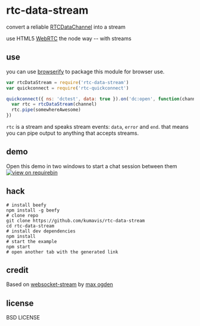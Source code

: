# rtc-data-stream

convert a reliable [RTCDataChannel](http://dev.w3.org/2011/webrtc/editor/webrtc.html#rtcdatachannel) into a stream

use HTML5 [WebRTC](http://www.webrtc.org/) the node way -- with streams

## use

you can use [browserify](http://github.com/substack/node-browserify) to package this module for browser use.

```javascript
var rtcDataStream = require('rtc-data-stream')
var quickconnect = require('rtc-quickconnect')

quickconnect({ ns: 'dctest', data: true }).on('dc:open', function(channel, peerId) {
  var rtc = rtcDataStream(channel)
  rtc.pipe(somewhereAwesome)
})
```

`rtc` is a stream and speaks stream events: `data`, `error` and `end`. that means you can pipe output to anything that accepts streams.

## demo
Open this demo in two windows to start a chat session between them
[![view on requirebin](http://requirebin.com/badge.png)](http://requirebin.com/?gist=1ac2891d276ae07e46cd)

## hack
```
# install beefy
npm install -g beefy
# clone repo
git clone https://github.com/kumavis/rtc-data-stream
cd rtc-data-stream
# install dev dependencies
npm install
# start the example
npm start
# open another tab with the generated link
```

## credit
Based on [websocket-stream](https://github.com/maxogden/websocket-stream) by [max ogden](https://twitter.com/maxogden)

## license
BSD LICENSE
